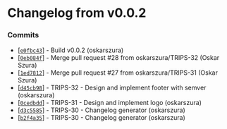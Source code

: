# Changelog from v0.0.2
### Commits
* [[`e0fbc43`](http://github.com/oskarszura/trips/commit/e0fbc4345d817c9c4904bb000aad1caccf862562)] - Build v0.0.2 (oskarszura)
* [[`0eb084f`](http://github.com/oskarszura/trips/commit/0eb084f3556242534c451e806f802bc55c159de6)] - Merge pull request #28 from oskarszura/TRIPS-32 (Oskar Szura)
* [[`1ed7812`](http://github.com/oskarszura/trips/commit/1ed78128b1d6dd360eda1320eddc0bfc88f0f309)] - Merge pull request #27 from oskarszura/TRIPS-31 (Oskar Szura)
* [[`d45cb98`](http://github.com/oskarszura/trips/commit/d45cb9892da6e9b91fcfaa1816834111f45f0885)] - TRIPS-32 - Design and implement footer with semver (oskarszura)
* [[`0cedbdd`](http://github.com/oskarszura/trips/commit/0cedbdd336a94c08207fbb5f3c0188824b47c8ac)] - TRIPS-31 - Design and implement logo (oskarszura)
* [[`d3c5585`](http://github.com/oskarszura/trips/commit/d3c55854b71b06efb94edff4080d95025c53fbbb)] - TRIPS-30 - Changelog generator (oskarszura)
* [[`b2f4a35`](http://github.com/oskarszura/trips/commit/b2f4a358909ddbc4a97f9b847591dca593d9ee01)] - TRIPS-30 - Changelog generator (oskarszura)
